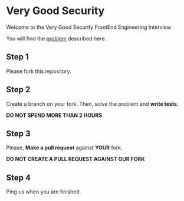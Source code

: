 # Very Good Security

Welcome to the Very Good Security FrontEnd Engineering Interview

You will find the [problem](https://github.com/verygoodgroup/frontend-interviews/blob/master/Problem) described here.

## Step 1

Please fork this repository. 

## Step 2

Create a branch on your fork. Then, solve the problem and **write tests**.

**DO NOT SPEND MORE THAN 2 HOURS**

## Step 3

Please, **Make a pull request** against **YOUR** fork.

**DO NOT CREATE A PULL REQUEST AGAINST OUR FORK**

## Step 4

Ping us when you are finished.
